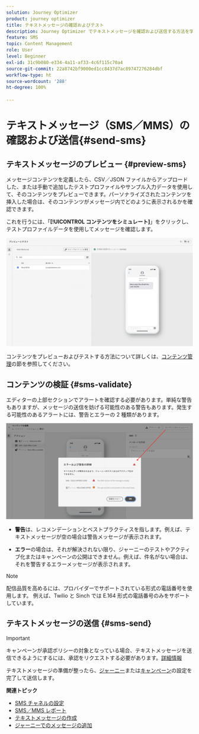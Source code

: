```yaml
---
solution: Journey Optimizer
product: journey optimizer
title: テキストメッセージの確認およびテスト
description: Journey Optimizer でテキストメッセージを確認および送信する方法を学ぶ
feature: SMS
topic: Content Management
role: User
level: Beginner
exl-id: 31c9b080-e334-4a11-af33-4c6f115c70a4
source-git-commit: 22a8742bf9000ed1cc8437d7ac89747276284dbf
workflow-type: ht
source-wordcount: '288'
ht-degree: 100%

---
```


# テキストメッセージ（SMS／MMS）の確認および送信{#send-sms}

## テキストメッセージのプレビュー {#preview-sms}

メッセージコンテンツを定義したら、CSV／JSON ファイルからアップロードした、または手動で追加したテストプロファイルやサンプル入力データを使用して、そのコンテンツをプレビューできます。パーソナライズされたコンテンツを挿入した場合は、そのコンテンツがメッセージ内でどのように表示されるかを確認できます。

これを行うには、「**[!UICONTROL コンテンツをシミュレート]**」をクリックし、テストプロファイルデータを使用してメッセージを確認します。

![](assets/sms_preview_2.png)

コンテンツをプレビューおよびテストする方法について詳しくは、[コンテンツ管理](../content-management/preview-test.md)の節を参照してください。

## コンテンツの検証 {#sms-validate}

エディターの上部セクションでアラートを確認する必要があります。単純な警告もありますが、メッセージの送信を妨げる可能性のある警告もあります。発生する可能性のあるアラートには、警告とエラーの 2 種類があります。

![](assets/sms-alert-button.png)

* **警告**&#x200B;は、レコメンデーションとベストプラクティスを指します。例えば、テキストメッセージが空の場合は警告メッセージが表示されます。

* **エラー**&#x200B;の場合は、それが解決されない限り、ジャーニーのテストやアクティブ化またはキャンペーンの公開はできません。例えば、件名がない場合は、それを警告するエラーメッセージが表示されます。


>[!NOTE]
>
> 配信品質を高めるには、プロバイダーでサポートされている形式の電話番号を使用します。 例えば、Twilio と Sinch では E.164 形式の電話番号のみをサポートしています。

## テキストメッセージの送信 {#sms-send}

>[!IMPORTANT]
>
> キャンペーンが承認ポリシーの対象となっている場合、テキストメッセージを送信できるようにするには、承認をリクエストする必要があります。[詳細情報](../test-approve/gs-approval.md)

テキストメッセージの準備が整ったら、[ジャーニー](../building-journeys/journey-gs.md)または[キャンペーン](../campaigns/create-campaign.md)の設定を完了して送信します。

**関連トピック**

* [SMS チャネルの設定](sms-configuration.md)
* [SMS／MMS レポート](../reports/journey-global-report-cja-sms.md)
* [テキストメッセージの作成](create-sms.md)
* [ジャーニーでのメッセージの追加](../building-journeys/journeys-message.md)
